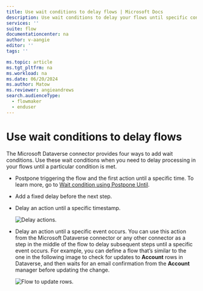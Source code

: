 ```yaml
---
title: Use wait conditions to delay flows | Microsoft Docs
description: Use wait conditions to delay your flows until specific conditions are met.
services: ''
suite: flow
documentationcenter: na
author: v-aangie
editor: ''
tags: ''

ms.topic: article
ms.tgt_pltfrm: na
ms.workload: na
ms.date: 06/20/2024
ms.author: Matow
ms.reviewer: angieandrews
search.audienceType: 
  - flowmaker
  - enduser
---
```


# Use wait conditions to delay flows

The Microsoft Dataverse connector provides four ways to add wait conditions. Use these wait conditions when you need to delay processing in your flows until a particular condition is met.

- Postpone triggering the flow and the first action until a specific time. To learn more, go to
    [Wait condition using Postpone Until](./create-update-delete-trigger.md#wait-condition-using-delay-until).

- Add a fixed delay before the next step.

- Delay an action until a specific timestamp.

    ![Delay actions.](../media/wait-conditions/dff6f3bc845cae8be3c69632d6857767.png "Delay actions")

- Delay an action until a specific event occurs. You can use this action from the Microsoft Dataverse connector or any other connector as a step in the middle of the flow to delay subsequent steps until a specific event occurs. For example, you can define a flow that’s similar to the one in the following image to check for updates to **Account** rows in Dataverse, and then waits for an email confirmation from the **Account** manager before updating the change.

    ![Flow to update rows.](../media/wait-conditions/delay-actions-flow.png "Flow to update rows")
